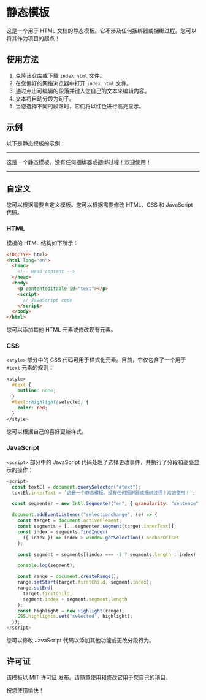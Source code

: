 # 静态模板

这是一个用于 HTML 文档的静态模板。它不涉及任何捆绑器或捆绑过程。您可以将其作为项目的起点！

## 使用方法

1. 克隆该仓库或下载 `index.html` 文件。
2. 在您偏好的网络浏览器中打开 `index.html` 文件。
3. 通过点击可编辑的段落并键入您自己的文本来编辑内容。
4. 文本将自动分段为句子。
5. 当您选择不同的段落时，它们将以红色进行高亮显示。

## 示例

以下是静态模板的示例：

---

这是一个静态模板。没有任何捆绑器或捆绑过程！欢迎使用！

---

## 自定义

您可以根据需要自定义模板。您可以根据需要修改 HTML、CSS 和 JavaScript 代码。

### HTML

模板的 HTML 结构如下所示：

```html
<!DOCTYPE html>
<html lang="en">
  <head>
    <!-- Head content -->
  </head>
  <body>
    <p contenteditable id="text"></p>
    <script>
      // JavaScript code
    </script>
  </body>
</html>
```

您可以添加其他 HTML 元素或修改现有元素。

### CSS

`<style>` 部分中的 CSS 代码可用于样式化元素。目前，它仅包含了一个用于 `#text` 元素的规则：

```css
<style>
  #text {
    outline: none;
  }
  #text::highlight(selected) {
    color: red;
  }
</style>
```

您可以根据自己的喜好更新样式。

### JavaScript

`<script>` 部分中的 JavaScript 代码处理了选择更改事件，并执行了分段和高亮显示的操作：

```javascript
<script>
  const textEl = document.querySelector("#text");
  textEl.innerText = `这是一个静态模板。没有任何捆绑器或捆绑过程！欢迎使用！`;

  const segmenter = new Intl.Segmenter("en", { granularity: "sentence" });

  document.addEventListener("selectionchange", (e) => {
    const target = document.activeElement;
    const segments = [...segmenter.segment(target.innerText)];
    const index = segments.findIndex(
      ({ index }) => index > window.getSelection().anchorOffset
    );

    const segment = segments[(index === -1 ? segments.length : index) - 1];

    console.log(segment);

    const range = document.createRange();
    range.setStart(target.firstChild, segment.index);
    range.setEnd(
      target.firstChild,
      segment.index + segment.segment.length
    );
    const highlight = new Highlight(range);
    CSS.highlights.set("selected", highlight);
  });
</script>
```

您可以修改 JavaScript 代码以添加其他功能或更改分段行为。

## 许可证

该模板以 [MIT 许可证](LICENSE) 发布。请随意使用和修改它用于您自己的项目。

祝您使用愉快！
